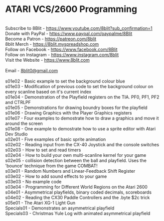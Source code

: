 # ATARI VCS/2600 Programming
\
Subscribe to 8Blit - https://www.youtube.com/8blit?sub_confirmation=1 \
Donate with PayPal - https://www.paypal.com/paypalme/8Blit \
Become a Patron - https://patreon.com/8blit \
8blit Merch - https://8blit.myspreadshop.com \
Follow on Facebook - https://www.facebook.com/8Blit \
Follow on Instagram - https://www.instagram.com/8blit \
Visit the Website - https://www.8blit.com \
\
Email - 8blit0@gmail.com\
\
s01e02 - Basic example to set the background colour blue\
s01e03 - Modification of previous code to set the background colour on every scanline based on it's current index\
s01e04 - Demonstration of the Playfield registers on the TIA. PF0, PF1, PF2 and CTRLPF\
s01e05 - Demonstrations for drawing boundry boxes for the playfield\
s01e06 - Drawing Graphics with the Player Graphics registers\
s01e07 - Four examples to demostrate how to draw a graphics and move it around the screen\
s01e08 - One example to demostrate how to use a sprite editor with Atari Dev Studio\
s02e01 - Five examples of basic sprite animation\
s02e02 - Reading input from the CX-40 Joystick and the console switches\
s02e03 - How to set and read timers\
s02e04 - How to build your own multi-scanline kernel for your game\
s02e05 - collision detection between the ball and playfield. Uses the 'bounce' technique from the game COMBAT!\
s03e01 - Random Numbers and Linear-Feedback Shift Register\
s03e02 - How to add sound effects to your game\
s03e03 - No example code\
s03e04 - Programming for Different World Regions on the Atari 2600\
s04e01 - Asymmetrical playfields, binary coded decimals, scoreboards\
s04e02 - Reading the CX30 Paddle Controllers and the .byte $2c trick\
s05e01 - The Atari XG-1 Light Gun\
Specials01 - Demonstrates an asymmetrical playfield\
Specials03 - Christmas Yule Log with animated asymmetrical playfield


